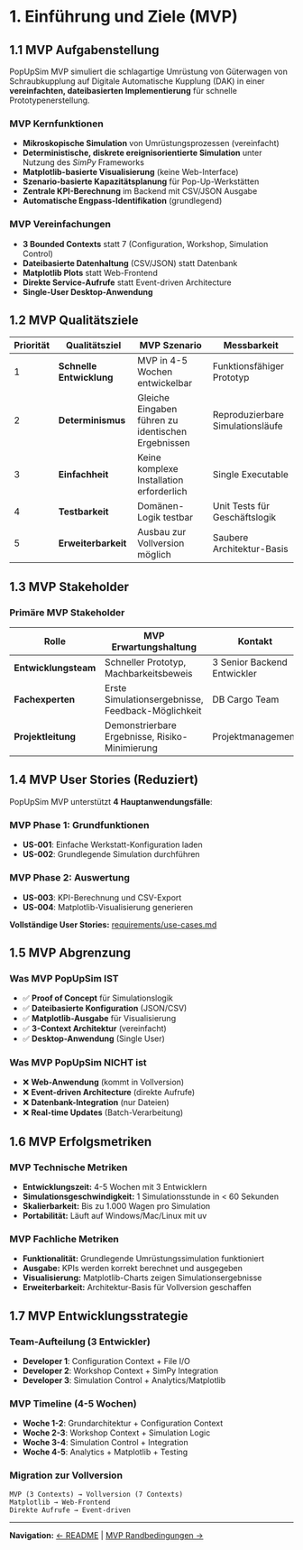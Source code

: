 # 1. Einführung und Ziele (MVP)

## 1.1 MVP Aufgabenstellung

PopUpSim MVP simuliert die schlagartige Umrüstung von Güterwagen von Schraubkupplung auf Digitale Automatische Kupplung (DAK) in einer **vereinfachten, dateibasierten Implementierung** für schnelle Prototypenerstellung.

### MVP Kernfunktionen
- **Mikroskopische Simulation** von Umrüstungsprozessen (vereinfacht)
- **Deterministische, diskrete ereignisorientierte Simulation** unter Nutzung des *SimPy* Frameworks
- **Matplotlib-basierte Visualisierung** (keine Web-Interface)
- **Szenario-basierte Kapazitätsplanung** für Pop-Up-Werkstätten
- **Zentrale KPI-Berechnung** im Backend mit CSV/JSON Ausgabe
- **Automatische Engpass-Identifikation** (grundlegend)

### MVP Vereinfachungen
- **3 Bounded Contexts** statt 7 (Configuration, Workshop, Simulation Control)
- **Dateibasierte Datenhaltung** (CSV/JSON) statt Datenbank
- **Matplotlib Plots** statt Web-Frontend
- **Direkte Service-Aufrufe** statt Event-driven Architecture
- **Single-User Desktop-Anwendung**

## 1.2 MVP Qualitätsziele

| Priorität | Qualitätsziel | MVP Szenario | Messbarkeit |
|-----------|---------------|--------------|-------------|
| 1 | **Schnelle Entwicklung** | MVP in 4-5 Wochen entwickelbar | Funktionsfähiger Prototyp |
| 2 | **Determinismus** | Gleiche Eingaben führen zu identischen Ergebnissen | Reproduzierbare Simulationsläufe |
| 3 | **Einfachheit** | Keine komplexe Installation erforderlich | Single Executable |
| 4 | **Testbarkeit** | Domänen-Logik testbar | Unit Tests für Geschäftslogik |
| 5 | **Erweiterbarkeit** | Ausbau zur Vollversion möglich | Saubere Architektur-Basis |

## 1.3 MVP Stakeholder

### Primäre MVP Stakeholder

| Rolle | MVP Erwartungshaltung | Kontakt |
|-------|----------------------|---------|
| **Entwicklungsteam** | Schneller Prototyp, Machbarkeitsbeweis | 3 Senior Backend Entwickler |
| **Fachexperten** | Erste Simulationsergebnisse, Feedback-Möglichkeit | DB Cargo Team |
| **Projektleitung** | Demonstrierbare Ergebnisse, Risiko-Minimierung | Projektmanagement |

## 1.4 MVP User Stories (Reduziert)

PopUpSim MVP unterstützt **4 Hauptanwendungsfälle**:

### MVP Phase 1: Grundfunktionen
- **US-001**: Einfache Werkstatt-Konfiguration laden
- **US-002**: Grundlegende Simulation durchführen

### MVP Phase 2: Auswertung
- **US-003**: KPI-Berechnung und CSV-Export
- **US-004**: Matplotlib-Visualisierung generieren

**Vollständige User Stories:** [requirements/use-cases.md](../requirements/use-cases.md)

## 1.5 MVP Abgrenzung

### Was MVP PopUpSim IST
- ✅ **Proof of Concept** für Simulationslogik
- ✅ **Dateibasierte Konfiguration** (JSON/CSV)
- ✅ **Matplotlib-Ausgabe** für Visualisierung
- ✅ **3-Context Architektur** (vereinfacht)
- ✅ **Desktop-Anwendung** (Single User)

### Was MVP PopUpSim NICHT ist
- ❌ **Web-Anwendung** (kommt in Vollversion)
- ❌ **Event-driven Architecture** (direkte Aufrufe)
- ❌ **Datenbank-Integration** (nur Dateien)
- ❌ **Real-time Updates** (Batch-Verarbeitung)

## 1.6 MVP Erfolgsmetriken

### MVP Technische Metriken
- **Entwicklungszeit:** 4-5 Wochen mit 3 Entwicklern
- **Simulationsgeschwindigkeit:** 1 Simulationsstunde in < 60 Sekunden
- **Skalierbarkeit:** Bis zu 1.000 Wagen pro Simulation
- **Portabilität:** Läuft auf Windows/Mac/Linux mit uv

### MVP Fachliche Metriken
- **Funktionalität:** Grundlegende Umrüstungssimulation funktioniert
- **Ausgabe:** KPIs werden korrekt berechnet und ausgegeben
- **Visualisierung:** Matplotlib-Charts zeigen Simulationsergebnisse
- **Erweiterbarkeit:** Architektur-Basis für Vollversion geschaffen

## 1.7 MVP Entwicklungsstrategie

### Team-Aufteilung (3 Entwickler)
- **Developer 1**: Configuration Context + File I/O
- **Developer 2**: Workshop Context + SimPy Integration
- **Developer 3**: Simulation Control + Analytics/Matplotlib

### MVP Timeline (4-5 Wochen)
- **Woche 1-2**: Grundarchitektur + Configuration Context
- **Woche 2-3**: Workshop Context + Simulation Logic
- **Woche 3-4**: Simulation Control + Integration
- **Woche 4-5**: Analytics + Matplotlib + Testing

### Migration zur Vollversion
```
MVP (3 Contexts) → Vollversion (7 Contexts)
Matplotlib → Web-Frontend
Direkte Aufrufe → Event-driven
```

---

**Navigation:** [← README](README.md) | [MVP Randbedingungen →](02-constraints.md)